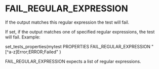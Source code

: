   

# FAIL_REGULAR_EXPRESSION  
If the output matches this regular expression the test will fail.  

If set, if the output matches one of specified regular expressions,
the test will fail.  Example:  

set_tests_properties(mytest PROPERTIES
  FAIL_REGULAR_EXPRESSION "[^a-z]Error;ERROR;Failed"
)

  

FAIL_REGULAR_EXPRESSION expects a list of regular expressions.  

